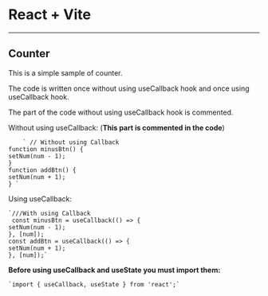 # React + Vite
---
## Counter

This is a simple sample of counter.

The code is written once without using useCallback hook and once using useCallback hook.

The part of the code  without using useCallback hook is commented.

Without using useCallback:
(**This part is commented in the code**)

 	 	` // Without using Callback
    function minusBtn() {
    setNum(num - 1);
    }
    function addBtn() {
    setNum(num + 1);
    } `

  Using useCallback:
  
   	`///With using Callback
     const minusBtn = useCallback(() => {
    setNum(num - 1);
    }, [num]);
    const addBtn = useCallback(() => {
    setNum(num + 1);
    }, [num]);`

**Before using useCallback and useState you must import them:**

 	`import { useCallback, useState } from 'react';`
